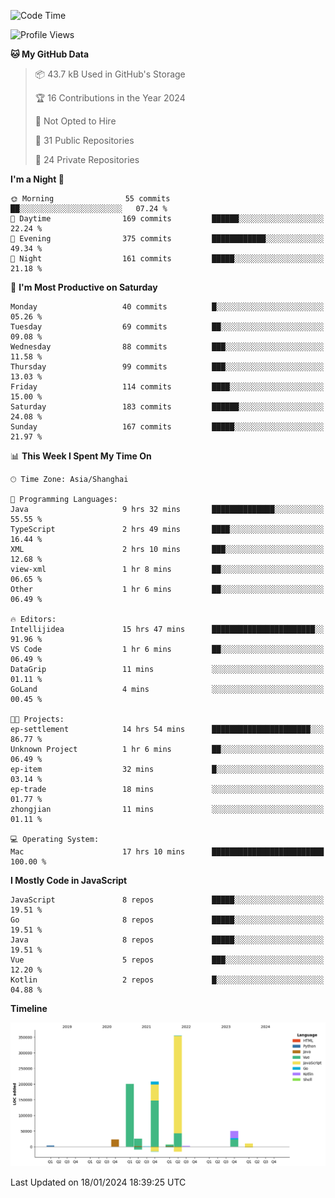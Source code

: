 <!--START_SECTION:waka-->
![Code Time](http://img.shields.io/badge/Code%20Time-2%2C251%20hrs%204%20mins-blue)

![Profile Views](http://img.shields.io/badge/Profile%20Views-0-blue)

**🐱 My GitHub Data** 

> 📦 43.7 kB Used in GitHub's Storage 
 > 
> 🏆 16 Contributions in the Year 2024
 > 
> 🚫 Not Opted to Hire
 > 
> 📜 31 Public Repositories 
 > 
> 🔑 24 Private Repositories 
 > 
**I'm a Night 🦉** 

```text
🌞 Morning                55 commits          ██░░░░░░░░░░░░░░░░░░░░░░░   07.24 % 
🌆 Daytime                169 commits         ██████░░░░░░░░░░░░░░░░░░░   22.24 % 
🌃 Evening                375 commits         ████████████░░░░░░░░░░░░░   49.34 % 
🌙 Night                  161 commits         █████░░░░░░░░░░░░░░░░░░░░   21.18 % 
```
📅 **I'm Most Productive on Saturday** 

```text
Monday                   40 commits          █░░░░░░░░░░░░░░░░░░░░░░░░   05.26 % 
Tuesday                  69 commits          ██░░░░░░░░░░░░░░░░░░░░░░░   09.08 % 
Wednesday                88 commits          ███░░░░░░░░░░░░░░░░░░░░░░   11.58 % 
Thursday                 99 commits          ███░░░░░░░░░░░░░░░░░░░░░░   13.03 % 
Friday                   114 commits         ████░░░░░░░░░░░░░░░░░░░░░   15.00 % 
Saturday                 183 commits         ██████░░░░░░░░░░░░░░░░░░░   24.08 % 
Sunday                   167 commits         █████░░░░░░░░░░░░░░░░░░░░   21.97 % 
```


📊 **This Week I Spent My Time On** 

```text
🕑︎ Time Zone: Asia/Shanghai

💬 Programming Languages: 
Java                     9 hrs 32 mins       ██████████████░░░░░░░░░░░   55.55 % 
TypeScript               2 hrs 49 mins       ████░░░░░░░░░░░░░░░░░░░░░   16.44 % 
XML                      2 hrs 10 mins       ███░░░░░░░░░░░░░░░░░░░░░░   12.68 % 
view-xml                 1 hr 8 mins         ██░░░░░░░░░░░░░░░░░░░░░░░   06.65 % 
Other                    1 hr 6 mins         ██░░░░░░░░░░░░░░░░░░░░░░░   06.49 % 

🔥 Editors: 
Intellijidea             15 hrs 47 mins      ███████████████████████░░   91.96 % 
VS Code                  1 hr 6 mins         ██░░░░░░░░░░░░░░░░░░░░░░░   06.49 % 
DataGrip                 11 mins             ░░░░░░░░░░░░░░░░░░░░░░░░░   01.11 % 
GoLand                   4 mins              ░░░░░░░░░░░░░░░░░░░░░░░░░   00.45 % 

🐱‍💻 Projects: 
ep-settlement            14 hrs 54 mins      ██████████████████████░░░   86.77 % 
Unknown Project          1 hr 6 mins         ██░░░░░░░░░░░░░░░░░░░░░░░   06.49 % 
ep-item                  32 mins             █░░░░░░░░░░░░░░░░░░░░░░░░   03.14 % 
ep-trade                 18 mins             ░░░░░░░░░░░░░░░░░░░░░░░░░   01.77 % 
zhongjian                11 mins             ░░░░░░░░░░░░░░░░░░░░░░░░░   01.11 % 

💻 Operating System: 
Mac                      17 hrs 10 mins      █████████████████████████   100.00 % 
```

**I Mostly Code in JavaScript** 

```text
JavaScript               8 repos             █████░░░░░░░░░░░░░░░░░░░░   19.51 % 
Go                       8 repos             █████░░░░░░░░░░░░░░░░░░░░   19.51 % 
Java                     8 repos             █████░░░░░░░░░░░░░░░░░░░░   19.51 % 
Vue                      5 repos             ███░░░░░░░░░░░░░░░░░░░░░░   12.20 % 
Kotlin                   2 repos             █░░░░░░░░░░░░░░░░░░░░░░░░   04.88 % 
```



**Timeline**

![Lines of Code chart](https://raw.githubusercontent.com/youtiaoguagua/youtiaoguagua/master/assets/bar_graph.png)


 Last Updated on 18/01/2024 18:39:25 UTC
<!--END_SECTION:waka-->